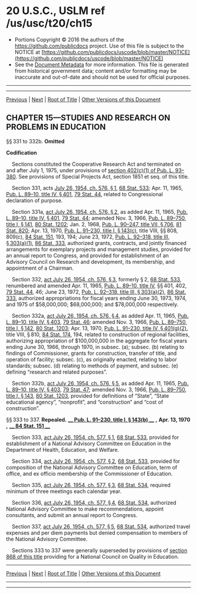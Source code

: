 ---
---

# 20 U.S.C., USLM ref /us/usc/t20/ch15

* Portions Copyright © 2016 the authors of the https://github.com/publicdocs project.
  Use of this file is subject to the NOTICE at [https://github.com/publicdocs/uscode/blob/master/NOTICE](https://github.com/publicdocs/uscode/blob/master/NOTICE)
* See the [Document Metadata](././../../../..//README.md) for more information.
  This file is generated from historical government data; content and/or formatting may be inaccurate and out-of-date and should not be used for official purposes.

----------
----------

[Previous](./../../../..//us/usc/t20/ch14/m__us_usc_t20_ch14.md) | [Next](./../../../..//us/usc/t20/ch16/m__us_usc_t20_ch16.md) | [Root of Title](./../../../../) | [Other Versions of this Document](https://publicdocs.github.io/go/links?ns=uslm&ref=%2Fus%2Fusc%2Ft20%2Fch15)

## CHAPTER 15—STUDIES AND RESEARCH ON PROBLEMS IN EDUCATION

§§ 331 to 332b. __Omitted__ 

 __Codification__ 

    Sections constituted the Cooperative Research Act and terminated on and after July 1, 1975, under provisions of [section 402(c)(1) of Pub. L. 93–380][/us/pl/93/380/s402/c/1]. See provisions of Special Projects Act, section 1851 et seq. of this title.

    Section 331, acts [July 26, 1954, ch. 576, § 1][/us/act/1954-07-26/ch576/s1], [68 Stat. 533][/us/stat/68/533]; Apr. 11, 1965, [Pub. L. 89–10, title IV, § 401][/us/pl/89/10/s401], [79 Stat. 44][/us/stat/79/44], related to Congressional declaration of purpose.

    Section 331a, [act July 26, 1954, ch. 576, § 2][/us/act/1954-07-26/ch576/s2], as added Apr. 11, 1965, [Pub. L. 89–10, title IV, § 401][/us/pl/89/10/s401], [79 Stat. 44][/us/stat/79/44]; amended Nov. 3, 1966, [Pub. L. 89–750, title I, § 141][/us/pl/89/750/s141], [80 Stat. 1202][/us/stat/80/1202]; Jan. 2, 1968, [Pub. L. 90–247, title VII, § 706][/us/pl/90/247/s706], [81 Stat. 820][/us/stat/81/820]; Apr. 13, 1970, [Pub. L. 91–230, title I, § 143(c)][/us/pl/91/230/s143/c], title VIII, §§ 808, 809(c), [84 Stat. 151][/us/stat/84/151], 193, 194; June 23, 1972, [Pub. L. 92–318, title III, § 303(a)(1)][/us/pl/92/318/s303/a/1], [86 Stat. 333][/us/stat/86/333], authorized grants, contracts, and jointly financed arrangements for exemplary projects and management studies, provided for an annual report to Congress, and provided for establishment of an Advisory Council on Research and development, its membership, and appointment of a Chairman.

    Section 332, [act July 26, 1954, ch. 576, § 3][/us/act/1954-07-26/ch576/s3], formerly § 2, [68 Stat. 533][/us/stat/68/533], renumbered and amended Apr. 11, 1965, [Pub. L. 89–10, title IV][/us/pl/89/10], §§ 401, 402, [79 Stat. 44][/us/stat/79/44], 46; June 23, 1972, [Pub. L. 92–318, title III, § 303(a)(2)][/us/pl/92/318/s303/a/2], [86 Stat. 333][/us/stat/86/333], authorized appropriations for fiscal years ending June 30, 1973, 1974, and 1975 of $58,000,000; $68,000,000; and $78,000,000 respectively.

    Section 332a, [act July 26, 1954, ch. 576, § 4][/us/act/1954-07-26/ch576/s4], as added Apr. 11, 1965, [Pub. L. 89–10, title IV, § 403][/us/pl/89/10/s403], [79 Stat. 46][/us/stat/79/46]; amended Nov. 3, 1966, [Pub. L. 89–750, title I, § 142][/us/pl/89/750/s142], [80 Stat. 1203][/us/stat/80/1203]; Apr. 13, 1970, [Pub. L. 91–230, title IV, § 401(g)(2)][/us/pl/91/230/s401/g/2], title VIII, § 810, [84 Stat. 174][/us/stat/84/174], 194, related to construction of regional facilities, authorizing appropriation of $100,000,000 in the aggregate for fiscal years ending June 30, 1966, through 1970, in subsec. (a); subsec. (b) relating to findings of Commissioner, grants for construction, transfer of title, and operation of facility; subsec. (c), as originally enacted, relating to labor standards; subsec. (d) relating to methods of payment, and subsec. (e) defining “research and related purposes”.

    Section 332b, [act July 26, 1954, ch. 576, § 5][/us/act/1954-07-26/ch576/s5], as added Apr. 11, 1965, [Pub. L. 89–10, title IV, § 403][/us/pl/89/10/s403], [79 Stat. 47][/us/stat/79/47]; amended Nov. 3, 1966, [Pub. L. 89–750, title I, § 143][/us/pl/89/750/s143], [80 Stat. 1203][/us/stat/80/1203], provided for definitions of “State”, “State educational agency”, “nonprofit”, and “construction” and “cost of construction”.

§§ 333 to 337. __Repealed.__  __[__  __Pub. L. 91–230, title I, § 143(b)__  __][/us/pl/91/230/s143/b]__  __,__  __Apr. 13, 1970__  __,__  __[__  __84 Stat. 151__  __][/us/stat/84/151]__ 

    Section 333, [act July 26, 1954, ch. 577, § 1][/us/act/1954-07-26/ch577/s1], [68 Stat. 533][/us/stat/68/533], provided for establishment of a National Advisory Committee on Education in the Department of Health, Education, and Welfare.

    Section 334, [act July 26, 1954, ch. 577, § 2][/us/act/1954-07-26/ch577/s2], [68 Stat. 533][/us/stat/68/533], provided for composition of the National Advisory Committee on Education, term of office, and ex officio membership of the Commissioner of Education.

    Section 335, [act July 26, 1954, ch. 577, § 3][/us/act/1954-07-26/ch577/s3], [68 Stat. 534][/us/stat/68/534], required minimum of three meetings each calendar year.

    Section 336, [act July 26, 1954, ch. 577, § 4][/us/act/1954-07-26/ch577/s4], [68 Stat. 534][/us/stat/68/534], authorized National Advisory Committee to make recommendations, appoint consultants, and submit an annual report to Congress.

    Section 337, [act July 26, 1954, ch. 577, § 5][/us/act/1954-07-26/ch577/s5], [68 Stat. 534][/us/stat/68/534], authorized travel expenses and per diem payments but denied compensation to members of the National Advisory Committee.

    Sections 333 to 337 were generally superseded by provisions of [section 868 of this title][/us/usc/t20/s868] providing for a National Council on Quality in Education.

----------

[Previous](./../../../..//us/usc/t20/ch14/m__us_usc_t20_ch14.md) | [Next](./../../../..//us/usc/t20/ch16/m__us_usc_t20_ch16.md) | [Root of Title](./../../../../) | [Other Versions of this Document](https://publicdocs.github.io/go/links?ns=uslm&ref=%2Fus%2Fusc%2Ft20%2Fch15)

----------
----------

[/us/pl/93/380/s402/c/1]: https://publicdocs.github.io/go/links?ns=uslm&ref=%2Fus%2Fpl%2F93%2F380%2Fs402%2Fc%2F1
[/us/act/1954-07-26/ch576/s1]: https://publicdocs.github.io/go/links?ns=uslm&ref=%2Fus%2Fact%2F1954-07-26%2Fch576%2Fs1
[/us/stat/68/533]: https://publicdocs.github.io/go/links?ns=uslm&ref=%2Fus%2Fstat%2F68%2F533
[/us/pl/89/10/s401]: https://publicdocs.github.io/go/links?ns=uslm&ref=%2Fus%2Fpl%2F89%2F10%2Fs401
[/us/stat/79/44]: https://publicdocs.github.io/go/links?ns=uslm&ref=%2Fus%2Fstat%2F79%2F44
[/us/act/1954-07-26/ch576/s2]: https://publicdocs.github.io/go/links?ns=uslm&ref=%2Fus%2Fact%2F1954-07-26%2Fch576%2Fs2
[/us/pl/89/10/s401]: https://publicdocs.github.io/go/links?ns=uslm&ref=%2Fus%2Fpl%2F89%2F10%2Fs401
[/us/stat/79/44]: https://publicdocs.github.io/go/links?ns=uslm&ref=%2Fus%2Fstat%2F79%2F44
[/us/pl/89/750/s141]: https://publicdocs.github.io/go/links?ns=uslm&ref=%2Fus%2Fpl%2F89%2F750%2Fs141
[/us/stat/80/1202]: https://publicdocs.github.io/go/links?ns=uslm&ref=%2Fus%2Fstat%2F80%2F1202
[/us/pl/90/247/s706]: https://publicdocs.github.io/go/links?ns=uslm&ref=%2Fus%2Fpl%2F90%2F247%2Fs706
[/us/stat/81/820]: https://publicdocs.github.io/go/links?ns=uslm&ref=%2Fus%2Fstat%2F81%2F820
[/us/pl/91/230/s143/c]: https://publicdocs.github.io/go/links?ns=uslm&ref=%2Fus%2Fpl%2F91%2F230%2Fs143%2Fc
[/us/stat/84/151]: https://publicdocs.github.io/go/links?ns=uslm&ref=%2Fus%2Fstat%2F84%2F151
[/us/pl/92/318/s303/a/1]: https://publicdocs.github.io/go/links?ns=uslm&ref=%2Fus%2Fpl%2F92%2F318%2Fs303%2Fa%2F1
[/us/stat/86/333]: https://publicdocs.github.io/go/links?ns=uslm&ref=%2Fus%2Fstat%2F86%2F333
[/us/act/1954-07-26/ch576/s3]: https://publicdocs.github.io/go/links?ns=uslm&ref=%2Fus%2Fact%2F1954-07-26%2Fch576%2Fs3
[/us/stat/68/533]: https://publicdocs.github.io/go/links?ns=uslm&ref=%2Fus%2Fstat%2F68%2F533
[/us/pl/89/10]: https://publicdocs.github.io/go/links?ns=uslm&ref=%2Fus%2Fpl%2F89%2F10
[/us/stat/79/44]: https://publicdocs.github.io/go/links?ns=uslm&ref=%2Fus%2Fstat%2F79%2F44
[/us/pl/92/318/s303/a/2]: https://publicdocs.github.io/go/links?ns=uslm&ref=%2Fus%2Fpl%2F92%2F318%2Fs303%2Fa%2F2
[/us/stat/86/333]: https://publicdocs.github.io/go/links?ns=uslm&ref=%2Fus%2Fstat%2F86%2F333
[/us/act/1954-07-26/ch576/s4]: https://publicdocs.github.io/go/links?ns=uslm&ref=%2Fus%2Fact%2F1954-07-26%2Fch576%2Fs4
[/us/pl/89/10/s403]: https://publicdocs.github.io/go/links?ns=uslm&ref=%2Fus%2Fpl%2F89%2F10%2Fs403
[/us/stat/79/46]: https://publicdocs.github.io/go/links?ns=uslm&ref=%2Fus%2Fstat%2F79%2F46
[/us/pl/89/750/s142]: https://publicdocs.github.io/go/links?ns=uslm&ref=%2Fus%2Fpl%2F89%2F750%2Fs142
[/us/stat/80/1203]: https://publicdocs.github.io/go/links?ns=uslm&ref=%2Fus%2Fstat%2F80%2F1203
[/us/pl/91/230/s401/g/2]: https://publicdocs.github.io/go/links?ns=uslm&ref=%2Fus%2Fpl%2F91%2F230%2Fs401%2Fg%2F2
[/us/stat/84/174]: https://publicdocs.github.io/go/links?ns=uslm&ref=%2Fus%2Fstat%2F84%2F174
[/us/act/1954-07-26/ch576/s5]: https://publicdocs.github.io/go/links?ns=uslm&ref=%2Fus%2Fact%2F1954-07-26%2Fch576%2Fs5
[/us/pl/89/10/s403]: https://publicdocs.github.io/go/links?ns=uslm&ref=%2Fus%2Fpl%2F89%2F10%2Fs403
[/us/stat/79/47]: https://publicdocs.github.io/go/links?ns=uslm&ref=%2Fus%2Fstat%2F79%2F47
[/us/pl/89/750/s143]: https://publicdocs.github.io/go/links?ns=uslm&ref=%2Fus%2Fpl%2F89%2F750%2Fs143
[/us/stat/80/1203]: https://publicdocs.github.io/go/links?ns=uslm&ref=%2Fus%2Fstat%2F80%2F1203
[/us/pl/91/230/s143/b]: https://publicdocs.github.io/go/links?ns=uslm&ref=%2Fus%2Fpl%2F91%2F230%2Fs143%2Fb
[/us/stat/84/151]: https://publicdocs.github.io/go/links?ns=uslm&ref=%2Fus%2Fstat%2F84%2F151
[/us/act/1954-07-26/ch577/s1]: https://publicdocs.github.io/go/links?ns=uslm&ref=%2Fus%2Fact%2F1954-07-26%2Fch577%2Fs1
[/us/stat/68/533]: https://publicdocs.github.io/go/links?ns=uslm&ref=%2Fus%2Fstat%2F68%2F533
[/us/act/1954-07-26/ch577/s2]: https://publicdocs.github.io/go/links?ns=uslm&ref=%2Fus%2Fact%2F1954-07-26%2Fch577%2Fs2
[/us/stat/68/533]: https://publicdocs.github.io/go/links?ns=uslm&ref=%2Fus%2Fstat%2F68%2F533
[/us/act/1954-07-26/ch577/s3]: https://publicdocs.github.io/go/links?ns=uslm&ref=%2Fus%2Fact%2F1954-07-26%2Fch577%2Fs3
[/us/stat/68/534]: https://publicdocs.github.io/go/links?ns=uslm&ref=%2Fus%2Fstat%2F68%2F534
[/us/act/1954-07-26/ch577/s4]: https://publicdocs.github.io/go/links?ns=uslm&ref=%2Fus%2Fact%2F1954-07-26%2Fch577%2Fs4
[/us/stat/68/534]: https://publicdocs.github.io/go/links?ns=uslm&ref=%2Fus%2Fstat%2F68%2F534
[/us/act/1954-07-26/ch577/s5]: https://publicdocs.github.io/go/links?ns=uslm&ref=%2Fus%2Fact%2F1954-07-26%2Fch577%2Fs5
[/us/stat/68/534]: https://publicdocs.github.io/go/links?ns=uslm&ref=%2Fus%2Fstat%2F68%2F534
[/us/usc/t20/s868]: https://publicdocs.github.io/go/links?ns=uslm&ref=%2Fus%2Fusc%2Ft20%2Fs868


